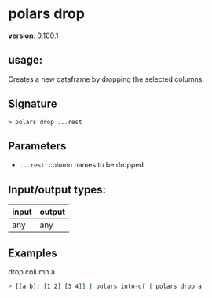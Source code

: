# polars drop

**version**: 0.100.1

## **usage**:

Creates a new dataframe by dropping the selected columns.

## Signature

`> polars drop ...rest`

## Parameters

- `...rest`: column names to be dropped

## Input/output types:

| input | output |
| ----- | ------ |
| any   | any    |

## Examples

drop column a

```bash
> [[a b]; [1 2] [3 4]] | polars into-df | polars drop a
```
